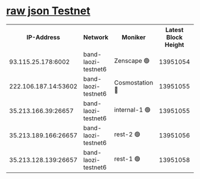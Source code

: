 
[raw json Testnet](https://rpc-check.bandt.stavr.tech/bandt/rpcbandt_result.json)
=

<table><tr><th>IP-Address</th><th>Network</th><th>Moniker</th><th>Latest Block Height</th><th>Earliest Block Height</th><th>Catching Up</th><th>Tx Index</th><th>Voting Power</th><th>Scan Time</th></tr><tr><td>93.115.25.178:6002</td><td>band-laozi-testnet6</td><td>Zenscape 🟢</td><td>13951054</td><td>12460001</td><td>False</td><td>on</td><td>0</td><td>2023-12-17T11:22:03.340112685UTC</td></tr><tr><td>222.106.187.14:53602</td><td>band-laozi-testnet6</td><td>Cosmostation 🔴</td><td>13951055</td><td>13177501</td><td>False</td><td>on</td><td>2203223</td><td>2023-12-17T11:22:05.135553116UTC</td></tr><tr><td>35.213.166.39:26657</td><td>band-laozi-testnet6</td><td>internal-1 🟢</td><td>13951055</td><td>13851055</td><td>False</td><td>on</td><td>0</td><td>2023-12-17T11:22:06.319027385UTC</td></tr><tr><td>35.213.189.166:26657</td><td>band-laozi-testnet6</td><td>rest-2 🟢</td><td>13951056</td><td>13851056</td><td>False</td><td>on</td><td>0</td><td>2023-12-17T11:22:07.557437278UTC</td></tr><tr><td>35.213.128.139:26657</td><td>band-laozi-testnet6</td><td>rest-1 🟢</td><td>13951058</td><td>13851058</td><td>False</td><td>on</td><td>0</td><td>2023-12-17T11:22:12.952708142UTC</td></tr></table>
